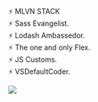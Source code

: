 ⚡️ MLVN STACK  
⚡️ Sass Evangelist.  
⚡️ Lodash Ambassedor.  
⚡️ The one and only Flex.  
⚡️ JS Customs.  
⚡️ VSDefaultCoder.  

<a href="https://www.codewars.com/users/oliverborner"><img src="https://www.codewars.com/users/oliverborner/badges/small"></a>
